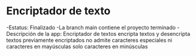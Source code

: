 <h1>Encriptador de texto</h1>

-Estatus: Finalizado
-La branch main contiene el proyecto terminado
-Descripción de la app: Encriptador de textos encripta textos y desencripta textos previamente encriptados
  no admite caracteres especiales ni caracteres en mayúsculas solo caracteres en minúsculas
